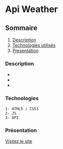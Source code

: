 # Api Weather

## Sommaire 

1. [Description](#Description)
2. [Technologies utilisés](#Technologies)
3. [Presentation](#Presentation)

### Description

- 

- 

- 
### Technologies

    1- HTML5 / CSS3
    2- JS
    3- API 

### Présentation

[Visitez le site]()

